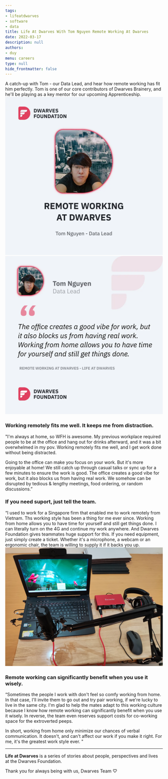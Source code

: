 ```yaml
---
tags: 
- lifeatdwarves
- software
- data
title: Life At Dwarves With Tom Nguyen Remote Working At Dwarves
date: 2022-03-17
description: null
authors: 
- duy
menu: careers
type: null
hide_frontmatter: false
---
```

A catch-up with Tom - our Data Lead, and hear how remote working has fit him perfectly. Tom is one of our core contributors of Dwarves Brainery, and he'll be playing as a key mentor for our upcoming Apprenticeship.
![](assets/life-at-dwarves-with-tom-nguyen-remote-working-at-dwarves_2774f85a6539584bd90c345344f142f8_md5.webp)
![](assets/life-at-dwarves-with-tom-nguyen-remote-working-at-dwarves_23e7e12588d10f00b12bc32d7b510a50_md5.webp)

### Working remotely fits me well. It keeps me from distraction.
"I'm always at home, so WFH is awesome. My previous workplace required people to be at the office and hang out for drinks afterward, and it was a bit overwhelmed in my pov. Working remotely fits me well, and I get work done without being distracted.

Going to the office can make you focus on your work. But it's more enjoyable at home! We still catch up through casual talks or sync up for a few minutes to ensure the work is good. The office creates a good vibe for work, but it also blocks us from having real work. We somehow can be disrupted by tedious & lengthy meetings, food ordering, or random discussions.”

### If you need suport, just tell the team.
“I used to work for a Singapore firm that enabled me to work remotely from Vietnam. Ths working style has been a thing for me ever since. Working from home allows you to have time for yourself and still get things done. I can literally turn on the 4G and continue my work anywhere. And Dwarves Foundation gives teammates huge support for this. If you need equipment, just simply create a ticket. Whether it's a microphone, a webcam or an ergonomic chair, the team is willing to supply it if it backs you up.
![](assets/life-at-dwarves-with-tom-nguyen-remote-working-at-dwarves_4c39af0ca3f74b8a4f41d92a6eecadd8_md5.webp)

### Remote working can significantly benefit when you use it wisely.
“Sometimes the people I work with don't feel so comfy working from home. In that case, I'll invite them to go out and try pair working, if we're lucky to live in the same city. I'm glad to help the mates adapt to this working culture because I know how remote working can significantly benefit when you use it wisely. In reverse, the team even reserves support costs for co-working space for the extroverted peeps.

In short, working from home only minimize our chances of verbal communication. It doesn't, and can't affect our work if you make it right. For me, it's the greatest work style ever. "

---
**Life at Dwarves** is a series of stories about people, perspectives and lives at the Dwarves Foundation.

Thank you for always being with us,
Dwarves Team ♡